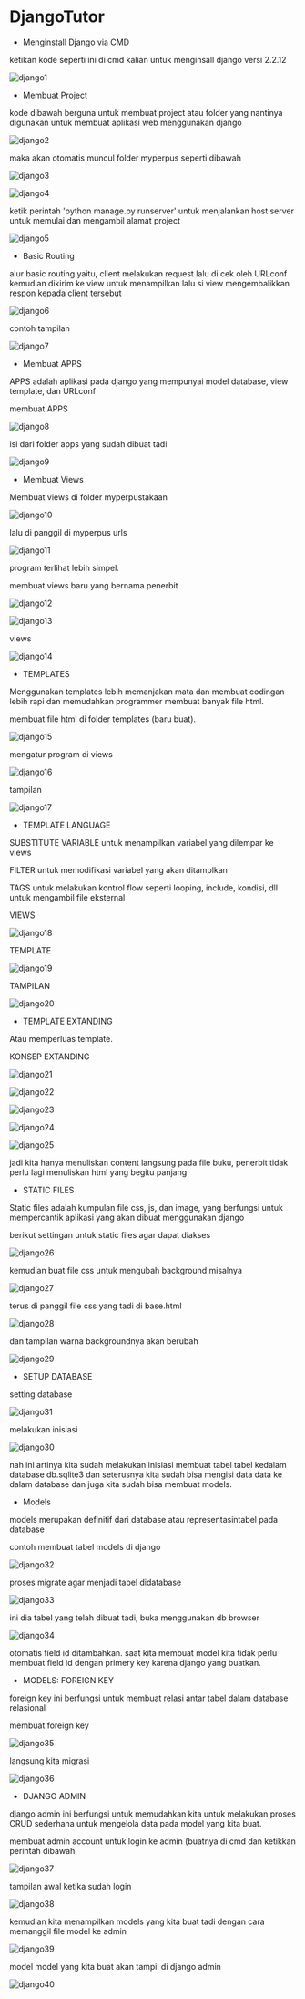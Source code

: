 # DjangoTutor


- Menginstall Django via CMD

ketikan kode seperti ini di cmd kalian untuk menginsall django versi 2.2.12

![django1](https://user-images.githubusercontent.com/92988781/167986984-f9f90fa5-101d-4843-9f7d-d89c53898b8a.png)


- Membuat Project

kode dibawah berguna untuk membuat project atau folder yang nantinya digunakan untuk membuat aplikasi web menggunakan django

![django2](https://user-images.githubusercontent.com/92988781/167987519-b2a0690f-8458-4544-83fc-aeb7f1fcc579.png)

maka akan otomatis muncul folder myperpus seperti dibawah 

![django3](https://user-images.githubusercontent.com/92988781/167987813-1ca93fa3-7be6-4177-8568-9818e07c77a0.png)

![django4](https://user-images.githubusercontent.com/92988781/167987843-2f13e1a4-9028-4058-86c7-4f5c821c3cd9.png)

ketik perintah 'python manage.py runserver' untuk menjalankan host server untuk memulai dan mengambil alamat project

![django5](https://user-images.githubusercontent.com/92988781/167988411-53e80e4b-069f-4f5d-af41-eb4955000d8d.png)

- Basic Routing

alur basic routing yaitu, client melakukan request lalu di cek oleh URLconf kemudian dikirim ke view untuk menampilkan lalu si view mengembalikkan respon kepada client tersebut

![django6](https://user-images.githubusercontent.com/92988781/168028122-7de83c54-afb1-42f1-9c30-bbdee405e12a.png)

contoh tampilan

![django7](https://user-images.githubusercontent.com/92988781/168028625-bfcdc9f9-a86d-4eae-98ef-3b58c735e255.png)


- Membuat APPS

APPS adalah aplikasi pada django yang mempunyai model database, view template, dan URLconf

membuat APPS

![django8](https://user-images.githubusercontent.com/92988781/168030223-d6d8c03e-1052-4658-a199-f82ad33c8ec6.png)

isi dari folder apps yang sudah dibuat tadi

![django9](https://user-images.githubusercontent.com/92988781/168030998-7e956f10-24e0-4aaa-83a3-072df03a5a05.png)


- Membuat Views

Membuat views di folder myperpustakaan

![django10](https://user-images.githubusercontent.com/92988781/168084186-abe213b3-3199-4036-a5e7-92d3bd873120.png)

lalu di panggil di myperpus urls

![django11](https://user-images.githubusercontent.com/92988781/168084548-37c03294-a849-4c5f-ba5d-f5a8b2f8787d.png)

program terlihat lebih simpel.

membuat views baru yang bernama penerbit

![django12](https://user-images.githubusercontent.com/92988781/168086558-77da2b6c-1374-4846-a44b-e2f00e84dd4d.png)

![django13](https://user-images.githubusercontent.com/92988781/168086602-a1175a77-cd74-43f4-b48f-1bbc8cb4433e.png)

views

![django14](https://user-images.githubusercontent.com/92988781/168086671-4ae9f5ab-1d4e-4bed-bc1b-9740fd443c2a.png)

- TEMPLATES

Menggunakan templates lebih memanjakan mata dan membuat codingan lebih rapi dan memudahkan programmer membuat banyak file html.

membuat file html di folder templates (baru buat).

![django15](https://user-images.githubusercontent.com/92988781/168091044-e93a0f3e-485d-438b-ad26-81c94a25c845.png)

mengatur program di views

![django16](https://user-images.githubusercontent.com/92988781/168091174-53c8943e-9ae6-4503-a7a6-ca36cde74a46.png)

tampilan

![django17](https://user-images.githubusercontent.com/92988781/168091270-7dc02519-f359-480c-b70a-41cac45f359e.png)

- TEMPLATE LANGUAGE

SUBSTITUTE VARIABLE untuk menampilkan variabel yang dilempar ke views 

FILTER untuk memodifikasi variabel yang akan ditamplkan

TAGS untuk melakukan kontrol flow seperti looping, include, kondisi, dll untuk mengambil file eksternal

VIEWS

![django18](https://user-images.githubusercontent.com/92988781/168224612-91c603f5-c83f-4db2-957c-fa356ecb8ac8.png)

TEMPLATE

![django19](https://user-images.githubusercontent.com/92988781/168224685-c142ea98-ffcf-4c77-bd80-874e8a11a7f9.png)

TAMPILAN

![django20](https://user-images.githubusercontent.com/92988781/168224755-15f5a1b0-38b5-43b0-bcc3-422a8061b76d.png)

- TEMPLATE EXTANDING

 Atau memperluas template.
 
 KONSEP EXTANDING
 
 ![django21](https://user-images.githubusercontent.com/92988781/168230194-d34f1127-c224-4779-b5ae-fa5fe6d63599.png)

![django22](https://user-images.githubusercontent.com/92988781/168230447-28415eae-05c9-446c-b56c-3310a852f658.png)

![django23](https://user-images.githubusercontent.com/92988781/168230487-a18c767e-1a97-4b91-815c-321a5a799753.png)

![django24](https://user-images.githubusercontent.com/92988781/168230599-68080c3f-8ca3-4caa-be2a-6fdcb798c5cb.png)

![django25](https://user-images.githubusercontent.com/92988781/168230637-fdebbf34-7459-4106-85d6-74e8399a2adf.png)


jadi kita hanya menuliskan content langsung pada file buku, penerbit tidak perlu lagi menuliskan html yang begitu panjang


- STATIC FILES

Static files adalah kumpulan file css, js, dan image, yang berfungsi untuk mempercantik aplikasi yang akan dibuat menggunakan django

berikut settingan untuk static files agar dapat diakses

![django26](https://user-images.githubusercontent.com/92988781/168477111-4e3fa43b-e7ad-4427-b1ff-c52a7f0d78bf.png)

kemudian buat file css untuk mengubah background misalnya

![django27](https://user-images.githubusercontent.com/92988781/168477154-b1a8e324-30ab-42f3-95a7-8365bc5dc88c.png)

terus di panggil file css yang tadi di base.html

![django28](https://user-images.githubusercontent.com/92988781/168477176-bc8e888d-e7f9-4e9d-9ffb-42befb98ca33.png)

dan tampilan warna backgroundnya akan berubah

![django29](https://user-images.githubusercontent.com/92988781/168477227-db7d97b2-df8e-4061-8675-ec2324c78784.png)


- SETUP DATABASE

setting database

![django31](https://user-images.githubusercontent.com/92988781/168980219-db49565b-41f2-4a2a-9e40-38da324cf122.png)

melakukan inisiasi

![django30](https://user-images.githubusercontent.com/92988781/168979737-3cc61c2c-ef57-4d8e-9241-b470cc8e0c62.png)

nah ini artinya kita sudah melakukan inisiasi membuat tabel tabel kedalam database db.sqlite3 dan seterusnya kita sudah bisa mengisi data data ke dalam database dan juga kita sudah bisa membuat models.


- Models

models merupakan definitif dari database atau representasintabel pada database

contoh membuat tabel models di django

![django32](https://user-images.githubusercontent.com/92988781/168982528-70402c10-e713-4f82-a4f4-30735391be11.png)


proses migrate agar menjadi tabel didatabase 

![django33](https://user-images.githubusercontent.com/92988781/168982593-a9af64ef-b665-425c-a78e-67b45dab3d8d.png)

ini dia tabel yang telah dibuat tadi, buka menggunakan db browser

![django34](https://user-images.githubusercontent.com/92988781/168984720-2990915d-e3da-421d-b728-5e9b0920806b.png)

otomatis field id ditambahkan. saat kita membuat model kita tidak perlu membuat field id dengan primery key karena django yang buatkan.


- MODELS: FOREIGN KEY

foreign key ini berfungsi untuk membuat relasi antar tabel dalam database relasional

membuat foreign key

![django35](https://user-images.githubusercontent.com/92988781/169061228-b3675f34-3b10-47a3-8dd6-ed7d12c8e59d.png)

langsung kita migrasi

![django36](https://user-images.githubusercontent.com/92988781/169061349-83f8818a-d934-450b-a6ef-1684fe408729.png)


- DJANGO ADMIN

django admin ini berfungsi untuk memudahkan kita untuk melakukan proses CRUD sederhana untuk mengelola data pada model yang kita buat.

membuat admin account untuk login ke admin (buatnya di cmd dan ketikkan perintah dibawah

![django37](https://user-images.githubusercontent.com/92988781/169066615-49fcd8c6-89be-49ab-8429-c0228acace54.png)


tampilan awal ketika sudah login

![django38](https://user-images.githubusercontent.com/92988781/169066862-7e9156b2-71c1-41ae-bc82-6155f4194825.png)


kemudian kita menampilkan models yang kita buat tadi dengan cara memanggil file model ke admin

![django39](https://user-images.githubusercontent.com/92988781/169072548-d1d7ca44-0e20-4cf5-8aa6-ec08343897f0.png)


model model yang kita buat akan tampil di django admin

![django40](https://user-images.githubusercontent.com/92988781/169072970-4832a74d-b46c-4307-9e6f-d189e36ecfc6.png)


